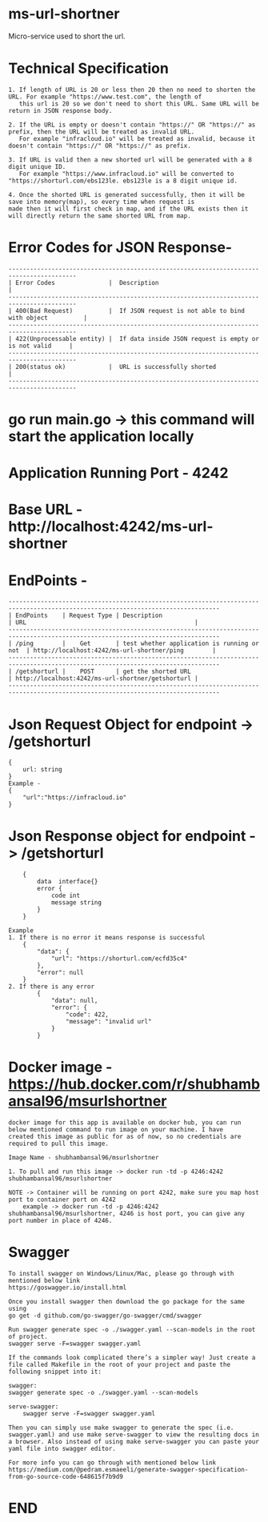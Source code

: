 # ms-url-shortner
Micro-service used to short the url.

# Technical Specification
    1. If length of URL is 20 or less then 20 then no need to shorten the URL. For example "https://www.test.com", the length of
       this url is 20 so we don't need to short this URL. Same URL will be return in JSON response body.
    
    2. If the URL is empty or doesn't contain "https://" OR "https://" as prefix, then the URL will be treated as invalid URL.
       For example "infracloud.io" will be treated as invalid, because it doesn't contain "https://" OR "https://" as prefix.

    3. If URL is valid then a new shorted url will be generated with a 8 digit unique ID.
       For example "https://www.infracloud.io" will be converted to "https://shorturl.com/ebs123le. ebs123le is a 8 digit unique id.

    4. Once the shorted URL is generated successfully, then it will be save into memory(map), so every time when request is 
    made then it will first check in map, and if the URL exists then it will directly return the same shorted URL from map.

# Error Codes for JSON Response- 
    -----------------------------------------------------------------------------------------
    | Error Codes               |  Description                                              |
    -----------------------------------------------------------------------------------------
    | 400(Bad Request)          |  If JSON request is not able to bind with object          |
    -----------------------------------------------------------------------------------------
    | 422(Unprocessable entity) |  If data inside JSON request is empty or is not valid     |
    -----------------------------------------------------------------------------------------
    | 200(status ok)            |  URL is successfully shorted                              |
    -----------------------------------------------------------------------------------------

# go run main.go -> this command will start the application locally

# Application Running Port - 4242

# Base URL - http://localhost:4242/ms-url-shortner

# EndPoints - 
    ---------------------------------------------------------------------------------------------------------------------------------
    | EndPoints    | Request Type | Description                                 | URL                                               |
    ---------------------------------------------------------------------------------------------------------------------------------
    | /ping        |    Get       | test whether application is running or not  | http://localhost:4242/ms-url-shortner/ping        |
    ---------------------------------------------------------------------------------------------------------------------------------
    | /getshorturl |    POST      | get the shorted URL                         | http://localhost:4242/ms-url-shortner/getshorturl |
    ---------------------------------------------------------------------------------------------------------------------------------

# Json Request Object for endpoint -> /getshorturl 
    {
        url: string
    }
    Example - 
    {
        "url":"https://infracloud.io"
    }
    
# Json Response object for endpoint - > /getshorturl 
        {
            data  interface{} 
            error {
                code int
                message string
            }      
        }

    Example
    1. If there is no error it means response is successful
        {
            "data": {
                "url": "https://shorturl.com/ecfd35c4"
            },
            "error": null
        }
    2. If there is any error
            {
                "data": null,
                "error": {
                    "code": 422,
                    "message": "invalid url"
                }
            }

# Docker image - https://hub.docker.com/r/shubhambansal96/msurlshortner
    docker image for this app is available on docker hub, you can run below mentioned command to run image on your machine. I have
    created this image as public for as of now, so no credentials are required to pull this image.

    Image Name - shubhambansal96/msurlshortner

    1. To pull and run this image -> docker run -td -p 4246:4242 shubhambansal96/msurlshortner
                
    NOTE -> Container will be running on port 4242, make sure you map host port to container port on 4242
        example -> docker run -td -p 4246:4242 shubhambansal96/msurlshortner, 4246 is host port, you can give any port number in place of 4246.

# Swagger 
    To install swagger on Windows/Linux/Mac, please go through with mentioned below link
    https://goswagger.io/install.html

    Once you install swagger then download the go package for the same using
    go get -d github.com/go-swagger/go-swagger/cmd/swagger

    Run swagger generate spec -o ./swagger.yaml --scan-models in the root of project.
    swagger serve -F=swagger swagger.yaml

    If the commands look complicated there’s a simpler way! Just create a file called Makefile in the root of your project and paste the following snippet into it:

    swagger:
	swagger generate spec -o ./swagger.yaml --scan-models

    serve-swagger:
        swagger serve -F=swagger swagger.yaml

    Then you can simply use make swagger to generate the spec (i.e. swagger.yaml) and use make serve-swagger to view the resulting docs in a browser. Also instead of using make serve-swagger you can paste your yaml file into swagger editor.
                                            
    For more info you can go through with mentioned below link
    https://medium.com/@pedram.esmaeeli/generate-swagger-specification-from-go-source-code-648615f7b9d9
    
# END
